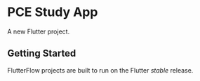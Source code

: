 # PCE Study App

A new Flutter project.

## Getting Started

FlutterFlow projects are built to run on the Flutter _stable_ release.
